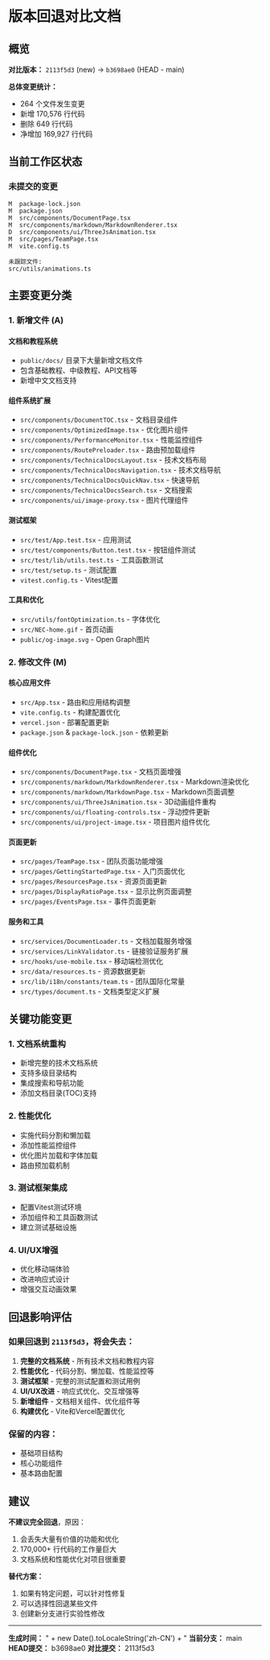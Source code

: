 # 版本回退对比文档

## 概览

**对比版本：** `2113f5d3` (new) → `b3698ae0` (HEAD - main)

**总体变更统计：**
- 264 个文件发生变更
- 新增 170,576 行代码
- 删除 649 行代码
- 净增加 169,927 行代码

## 当前工作区状态

### 未提交的变更
```
M  package-lock.json
M  package.json  
M  src/components/DocumentPage.tsx
M  src/components/markdown/MarkdownRenderer.tsx
D  src/components/ui/ThreeJsAnimation.tsx
M  src/pages/TeamPage.tsx
M  vite.config.ts

未跟踪文件:
src/utils/animations.ts
```

## 主要变更分类

### 1. 新增文件 (A)

#### 文档和教程系统
- `public/docs/` 目录下大量新增文档文件
- 包含基础教程、中级教程、API文档等
- 新增中文文档支持

#### 组件系统扩展
- `src/components/DocumentTOC.tsx` - 文档目录组件
- `src/components/OptimizedImage.tsx` - 优化图片组件
- `src/components/PerformanceMonitor.tsx` - 性能监控组件
- `src/components/RoutePreloader.tsx` - 路由预加载组件
- `src/components/TechnicalDocsLayout.tsx` - 技术文档布局
- `src/components/TechnicalDocsNavigation.tsx` - 技术文档导航
- `src/components/TechnicalDocsQuickNav.tsx` - 快速导航
- `src/components/TechnicalDocsSearch.tsx` - 文档搜索
- `src/components/ui/image-proxy.tsx` - 图片代理组件

#### 测试框架
- `src/test/App.test.tsx` - 应用测试
- `src/test/components/Button.test.tsx` - 按钮组件测试
- `src/test/lib/utils.test.ts` - 工具函数测试
- `src/test/setup.ts` - 测试配置
- `vitest.config.ts` - Vitest配置

#### 工具和优化
- `src/utils/fontOptimization.ts` - 字体优化
- `src/NEC-home.gif` - 首页动画
- `public/og-image.svg` - Open Graph图片

### 2. 修改文件 (M)

#### 核心应用文件
- `src/App.tsx` - 路由和应用结构调整
- `vite.config.ts` - 构建配置优化
- `vercel.json` - 部署配置更新
- `package.json` & `package-lock.json` - 依赖更新

#### 组件优化
- `src/components/DocumentPage.tsx` - 文档页面增强
- `src/components/markdown/MarkdownRenderer.tsx` - Markdown渲染优化
- `src/components/markdown/MarkdownPage.tsx` - Markdown页面调整
- `src/components/ui/ThreeJsAnimation.tsx` - 3D动画组件重构
- `src/components/ui/floating-controls.tsx` - 浮动控件更新
- `src/components/ui/project-image.tsx` - 项目图片组件优化

#### 页面更新
- `src/pages/TeamPage.tsx` - 团队页面功能增强
- `src/pages/GettingStartedPage.tsx` - 入门页面优化
- `src/pages/ResourcesPage.tsx` - 资源页面更新
- `src/pages/DisplayRatioPage.tsx` - 显示比例页面调整
- `src/pages/EventsPage.tsx` - 事件页面更新

#### 服务和工具
- `src/services/DocumentLoader.ts` - 文档加载服务增强
- `src/services/LinkValidator.ts` - 链接验证服务扩展
- `src/hooks/use-mobile.tsx` - 移动端检测优化
- `src/data/resources.ts` - 资源数据更新
- `src/lib/i18n/constants/team.ts` - 团队国际化常量
- `src/types/document.ts` - 文档类型定义扩展

## 关键功能变更

### 1. 文档系统重构
- 新增完整的技术文档系统
- 支持多级目录结构
- 集成搜索和导航功能
- 添加文档目录(TOC)支持

### 2. 性能优化
- 实施代码分割和懒加载
- 添加性能监控组件
- 优化图片加载和字体加载
- 路由预加载机制

### 3. 测试框架集成
- 配置Vitest测试环境
- 添加组件和工具函数测试
- 建立测试基础设施

### 4. UI/UX增强
- 优化移动端体验
- 改进响应式设计
- 增强交互动画效果

## 回退影响评估

### 如果回退到 `2113f5d3`，将会失去：

1. **完整的文档系统** - 所有技术文档和教程内容
2. **性能优化** - 代码分割、懒加载、性能监控等
3. **测试框架** - 完整的测试配置和测试用例
4. **UI/UX改进** - 响应式优化、交互增强等
5. **新增组件** - 文档相关组件、优化组件等
6. **构建优化** - Vite和Vercel配置优化

### 保留的内容：
- 基础项目结构
- 核心功能组件
- 基本路由配置

## 建议

**不建议完全回退**，原因：
1. 会丢失大量有价值的功能和优化
2. 170,000+ 行代码的工作量巨大
3. 文档系统和性能优化对项目很重要

**替代方案：**
1. 如果有特定问题，可以针对性修复
2. 可以选择性回退某些文件
3. 创建新分支进行实验性修改

---

**生成时间：** " + new Date().toLocaleString('zh-CN') + "
**当前分支：** main
**HEAD提交：** b3698ae0
**对比提交：** 2113f5d3